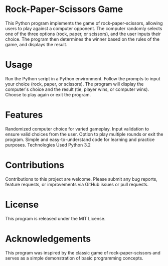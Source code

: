 # Rock-Paper-Scissors Game
This Python program implements the game of rock-paper-scissors, allowing users to play against a computer opponent. The computer randomly selects one of the three options (rock, paper, or scissors), and the user inputs their choice. The program then determines the winner based on the rules of the game, and displays the result.

# Usage
Run the Python script in a Python environment.
Follow the prompts to input your choice (rock, paper, or scissors).
The program will display the computer's choice and the result (tie, player wins, or computer wins).
Choose to play again or exit the program.

# Features
Randomized computer choice for varied gameplay.
Input validation to ensure valid choices from the user.
Option to play multiple rounds or exit the program.
Simple and easy-to-understand code for learning and practice purposes.
Technologies Used
Python 3.2

# Contributions
Contributions to this project are welcome. Please submit any bug reports, feature requests, or improvements via GitHub issues or pull requests.

# License
This program is released under the MIT License.

# Acknowledgements
This program was inspired by the classic game of rock-paper-scissors and serves as a simple demonstration of basic programming concepts.
